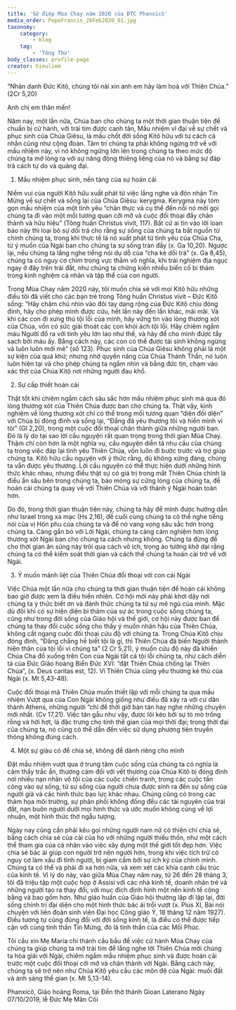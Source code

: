 ```yaml
---
title: 'Sứ điệp Mùa Chay năm 2020 của ĐTC Phanxicô'
media_order: PopeFrancis_26Feb2020_01.jpg
taxonomy:
    category:
        - blog
    tag:
        - 'Tông Thư'
body_classes: profile-page
creator: hieuliem
---
```


“Nhân danh Đức Kitô, chúng tôi nài xin anh em hãy làm hoà với Thiên Chúa.” (2Cr 5,20)

Anh chị em thân mến!

Năm nay, một lần nữa, Chúa ban cho chúng ta một thời gian thuận tiện để chuẩn bị cử hành, với trái tim được canh tân, Mầu nhiệm vĩ đại về sự chết và phục sinh của Chúa Giêsu, là mấu chốt đời sống Kitô hữu với tư cách cá nhân cũng như cộng đoàn. Tâm trí chúng ta phải không ngừng trở về với mầu nhiệm này, vì nó không ngừng lớn lên trong chúng ta theo mức độ chúng ta mở lòng ra với sự năng động thiêng liêng của nó và bằng sự đáp trả cách tự do và quảng đại.

1. Mầu nhiệm phục sinh, nền tảng của sự hoán cải

Niềm vui của người Kitô hữu xuất phát từ việc lắng nghe và đón nhận Tin Mừng về sự chết và sống lại của Chúa Giêsu: kerygma. Kerygma này tóm gọn mầu nhiệm của một tình yêu “chân thực và cụ thể đến nỗi nó mời gọi chúng ta đi vào một mối tương quan cởi mở và cuộc đối thoại đầy chân thành và hữu hiệu” (Tông huấn Christus vivit, 117). Bất cứ ai tin vào lời loan báo này thì loại bỏ sự dối trá cho rằng sự sống của chúng ta bắt nguồn từ chính chúng ta, trong khi thực tế là nó xuất phát từ tình yêu của Chúa Cha, từ ý muốn của Ngài ban cho chúng ta sự sống tràn đầy (x. Ga 10,20). Ngược lại, nếu chúng ta lắng nghe tiếng nói dụ dỗ của “cha kẻ dối trá” (x. Ga 8,45), chúng ta có nguy cơ chìm trong vực thẳm vô nghĩa, khi trải nghiệm địa ngục ngay ở đây trên trái đất, như chúng ta chứng kiến nhiều biến cố bi thảm trong kinh nghiệm cá nhân và tập thể của con người.

Trong Mùa Chay năm 2020 này, tôi muốn chia sẻ với mọi Kitô hữu những điều tôi đã viết cho các bạn trẻ trong Tông huấn Christus vivit – Đức Kitô sống: “Hãy chăm chú nhìn vào đôi tay dang rộng của Đức Kitô chịu đóng đinh, hãy cho phép mình được cứu, hết lần này đến lần khác, mãi mãi. Và khi các con đi xưng thú tội lỗi của mình, hãy vững tin vào lòng thương xót của Chúa, vốn có sức giải thoát các con khỏi ách tội lỗi. Hãy chiêm ngắm máu Người đổ ra với tình yêu lớn lao như thế, và hãy để cho mình được tẩy sạch bởi máu ấy. Bằng cách này, các con có thể được tái sinh không ngừng và luôn luôn mới mẻ” (số 123). Phục sinh của Chúa Giêsu không phải là một sự kiện của quá khứ; nhưng nhờ quyền năng của Chúa Thánh Thần, nó luôn luôn hiện tại và cho phép chúng ta ngắm nhìn và bằng đức tin, chạm vào xác thịt của Chúa Kitô nơi những người đau khổ.

2. Sự cấp thiết hoán cải

Thật tốt khi chiêm ngắm cách sâu sắc hơn mầu nhiệm phục sinh mà qua đó lòng thương xót của Thiên Chúa được ban cho chúng ta. Thật vậy, kinh nghiệm về lòng thương xót chỉ có thể trong mối tương quan “diện đối diện” với Chúa bị đóng đinh và sống lại, “Đấng đã yêu thương tôi và hiến mình vì tôi” (Gl 2,20), trong một cuộc đối thoại chân thành giữa những người bạn. Đó là lý do tại sao lời cầu nguyện rất quan trọng trong thời gian Mùa Chay. Thậm chí còn hơn là một nghĩa vụ, cầu nguyện diễn tả nhu cầu của chúng ta trong việc đáp lại tình yêu Thiên Chúa, vốn luôn đi bước trước và trợ giúp chúng ta. Kitô hữu cầu nguyện với ý thức rằng, dù không xứng đáng, chúng ta vẫn được yêu thương. Lời cầu nguyện có thể thực hiện dưới những hình thức khác nhau, nhưng điều thật sự có giá trị trong mắt Thiên Chúa chính là điều ẩn sâu bên trong chúng ta, bào mỏng sự cứng lòng của chúng ta, để hoán cải chúng ta quay về với Thiên Chúa và với thánh ý Ngài hoàn toàn hơn.

Do đó, trong thời gian thuận tiện này, chúng ta hãy để mình được hướng dẫn như Israel trong xa mạc (Hs 2,16), để cuối cùng chúng ta có thể nghe tiếng nói của vị Hôn phu của chúng ta và để nó vang vọng sâu sắc hơn trong chúng ta. Càng gắn bó với Lời Ngài, chúng ta càng cảm nghiệm hơn lòng thương xót Ngài ban cho chúng ta cách nhưng không. Chúng ta đừng để cho thời gian ân sủng này trôi qua cách vô ích, trong ảo tưởng khờ dại rằng chúng ta có thể kiểm soát thời gian và cách thế chúng ta hoán cải trở về với Ngài.

3. Ý muốn mãnh liệt của Thiên Chúa đối thoại với con cái Ngài

Việc Chúa một lần nữa cho chúng ta thời gian thuận tiện để hoán cải không bao giờ được xem là điều hiển nhiên. Cơ hội mới này phải khơi dậy nơi chúng ta ý thức biết ơn và đánh thức chúng ta từ sự mê ngủ của mình. Mặc dù đôi khi có sự hiện diện bi thảm của sự ác trong cuộc sống chúng ta, cũng như trong đời sống của Giáo hội và thế giới, cơ hội này được ban để chúng ta thay đổi cuộc sống cho thấy ý muốn nhân hậu của Thiên Chúa, không cắt ngang cuộc đối thoại cứu độ với chúng ta. Trong Chúa Kitô chịu đóng đinh, “Đấng chẳng hề biết tội là gì, thì Thiên Chúa đã biến Người thành hiện thân của tội lỗi vì chúng ta” (2 Cr 5,21), ý muốn cứu độ này đã khiến Chúa Cha đổ xuống trên Con của Ngài tất cả tội lỗi chúng ta, như cách diễn tả của Đức Giáo hoàng Biển Đức XVI: “đặt Thiên Chúa chống lại Thiên Chúa”, (x. Deus caritas est, 12). Vì Thiên Chúa cũng yêu thương kẻ thù của Ngài (x. Mt 5,43-48).

Cuộc đối thoại mà Thiên Chúa muốn thiết lập với mỗi chúng ta qua mầu nhiệm Vượt qua của Con Ngài không giống như điều đã xảy ra với cư dân thành Athens, những người “chỉ để thời giờ bàn tán hay nghe những chuyện mới nhất. (Cv 17,21). Việc tán gẫu như vậy, được lôi kéo bởi sự tò mò trống rỗng và hời hợt, là đặc trưng cho tính thế gian của mọi thời đại; trong thời đại của chúng ta, nó cũng có thể dẫn đến việc sử dụng phương tiện truyền thông không đúng cách.

4. Một sự giàu có để chia sẻ, không để dành riêng cho mình

Đặt mầu nhiệm vượt qua ở trung tâm cuộc sống của chúng ta có nghĩa là cảm thấy trắc ẩn, thương cảm đối với vết thương của Chúa Kitô bị đóng đinh nơi nhiều nạn nhân vô tội của các cuộc chiến tranh, trong các cuộc tấn công vào sự sống, từ sự sống của người chưa được sinh ra đến sự sống của người già và các hình thức bạo lực khác nhau. Chúng cũng có trong các thảm họa môi trường, sự phân phối không đồng đều các tài nguyên của trái đất, nạn buôn người dưới mọi hình thức và ước muốn không cùng về lợi nhuận, một hình thức thờ ngẫu tượng.

Ngày nay cũng cần phải kêu gọi những người nam nữ có thiện chí chia sẻ, bằng cách chia sẻ của cải của họ với những người thiếu thốn, như một cách thế tham gia của cá nhân vào việc xây dựng một thế giới tốt đẹp hơn. Việc chia sẻ bác ái giúp con người trở nên người hơn, trong khi việc tích trữ có nguy cơ làm xấu đi tính người, bị giam cầm bởi sự ích kỷ của chính mình. Chúng ta có thể và phải đi xa hơn nữa, và xem xét các khía cạnh cấu trúc của kinh tế. Vì lý do này, vào giữa Mùa Chay năm nay, từ 26 đến 28 tháng 3, tôi đã triệu tập một cuộc họp ở Assisi với các nhà kinh tế, doanh nhân trẻ và những người tạo ra thay đổi, với mục đích định hình một nền kinh tế công bằng và bao gồm hơn. Như giáo huấn của Giáo hội thường lặp đi lặp lại, đời sống chính trị đại diện cho một hình thức bác ái trổi vượt (x. Pius XI, Bài nói chuyện với liên đoàn sinh viên Đại học Công giáo Ý, 18 tháng 12 năm 1927). Điều tương tự cũng đúng đối với đời sống kinh tế, là điều có thể được tiếp cận với cùng tinh thần Tin Mừng, đó là tinh thần của các Mối Phúc.

Tôi cầu xin Mẹ Maria chí thánh cầu bầu để việc cử hành Mùa Chay của chúng ta giúp chúng ta mở trái tim để lắng nghe lời Thiên Chúa mời chúng ta hòa giải với Ngài, chiêm ngắm mầu nhiệm phục sinh và được hoán cải trước một cuộc đối thoại cởi mở và chân thành với Ngài. Bằng cách này, chúng ta sẽ trở nên như Chúa Kitô yêu cầu các môn đệ của Ngài: muối đất và ánh sáng thế gian (x. Mt 5,13-14).

Phanxicô, Giáo hoàng
Roma, tại Đền thờ thánh Gioan Laterano
Ngày 07/10/2019, lễ Đức Mẹ Mân Côi